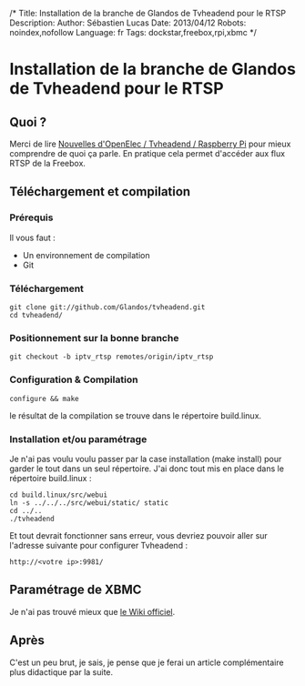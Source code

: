 /*
Title: Installation de la branche de Glandos de Tvheadend pour le RTSP
Description: 
Author: Sébastien Lucas
Date: 2013/04/12
Robots: noindex,nofollow
Language: fr
Tags: dockstar,freebox,rpi,xbmc
*/
# Installation de la branche de Glandos de Tvheadend pour le RTSP

## Quoi ?
Merci de lire [Nouvelles d'OpenElec / Tvheadend / Raspberry Pi](/blog/raspberry-pi-xbmc-8) pour mieux comprendre de quoi ça parle.
En pratique cela permet d'accéder aux flux RTSP de la Freebox.

## Téléchargement et compilation

### Prérequis
Il vous faut :
*	Un environnement de compilation
*	Git

###  Téléchargement 

```
git clone git://github.com/Glandos/tvheadend.git
cd tvheadend/
```

### Positionnement sur la bonne branche

```
git checkout -b iptv_rtsp remotes/origin/iptv_rtsp
```

### Configuration & Compilation

```
configure && make
```
le résultat de la compilation se trouve dans le répertoire build.linux.

### Installation et/ou paramétrage

Je n'ai pas voulu voulu passer par la case installation (make install) pour garder le tout dans un seul répertoire. J'ai donc tout mis en place dans le répertoire build.linux : 

```
cd build.linux/src/webui
ln -s ../../../src/webui/static/ static
cd ../..
./tvheadend
```
Et tout devrait fonctionner sans erreur, vous devriez pouvoir aller sur l'adresse suivante pour configurer Tvheadend :

```
http://<votre ip>:9981/
```

## Paramétrage de XBMC

Je n'ai pas trouvé mieux que [le Wiki officiel](http://wiki.xbmc.org/index.php?title=PVR).

## Après

C'est un peu brut, je sais, je pense que je ferai un article complémentaire plus didactique par la suite.
